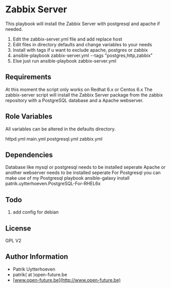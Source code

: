 Zabbix Server
=============

This playbook will install the Zabbix Server with postgresql and apache if needed.

1. Edit the zabbix-server.yml file and add replace host
2. Edit files in directory defaults and change variables to your needs
3. Install with tags if u want to exclude apache, postgres or zabbix
4. ansible-playbook zabbix-server.yml --tags "postgres,http,zabbix"
5. Else just run ansible-playbook zabbix-server.yml

Requirements
------------

At this moment the script only works on Redhat 6.x or Centos 6.x
The zabbix-server script will install the Zabbix Server package from the zabbix repository with a PostgreSQL database and a Apache webserver.


Role Variables
--------------
All variables can be altered in the defaults directory.

httpd.yml
main.yml
postgresql.yml
zabbix.yml

Dependencies
------------

Database like mysql or postgresql needs to be installed seperate
Apache or another webserver needs to be installed seperate
For Postgresql you can make use of my Postgresql playbook
ansible-galaxy install patrik.uytterhoeven.PostgreSQL-For-RHEL6x

Todo
----
1. add config for debian

License
-------

GPL V2

Author Information
------------------

* Patrik Uytterhoeven
* patrik( at )open-future.be
* [www.open-future.be](http://www.open-future.be)

